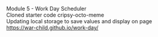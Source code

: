 Module 5 - Work Day Scheduler<br>
Cloned starter code cripsy-octo-meme<br>
Updating local storage to save values and display on page<br>
https://war-child.github.io/work-day/<br>
